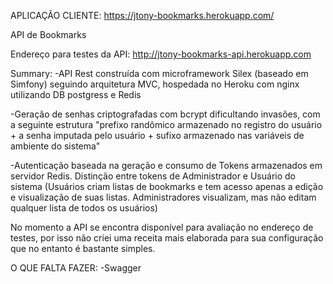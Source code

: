 APLICAÇÃO CLIENTE: https://jtony-bookmarks.herokuapp.com/

API de Bookmarks

Endereço para testes da API: http://jtony-bookmarks-api.herokuapp.com

Summary:
-API Rest construída com microframework Silex (baseado em Simfony) seguindo arquitetura MVC, hospedada no Heroku com nginx utilizando DB postgress e Redis

-Geração de senhas criptografadas com bcrypt dificultando invasões, com a seguinte estrutura 
      "prefixo randômico armazenado no registro do usuário + a senha imputada pelo usuário + sufixo armazenado nas variáveis de ambiente do sistema"

-Autenticação baseada na geração e consumo de Tokens armazenados em servidor Redis.  Distinção entre tokens de Administrador e Usuário do sistema (Usuários criam listas de bookmarks e tem acesso apenas a edição e visualização de suas listas. Administradores visualizam, mas não editam qualquer lista de todos os usuários)


No momento a API se encontra disponível para avaliação no endereço de testes, por isso não criei uma receita mais elaborada para sua configuração que no entanto é bastante simples.


O QUE FALTA FAZER:
-Swagger